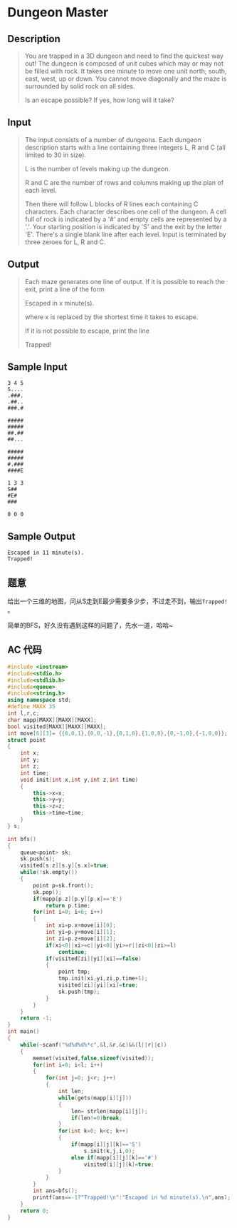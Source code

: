 # Dungeon Master

## **Description**

> You are trapped in a 3D dungeon and need to find the quickest way out! The dungeon is composed of unit cubes which may or may not be filled with rock. It takes one minute to move one unit north, south, east, west, up or down. You cannot move diagonally and the maze is surrounded by solid rock on all sides. 
>
> Is an escape possible? If yes, how long will it take? 



## **Input**

> The input consists of a number of dungeons. Each dungeon description starts with a line containing three integers L, R and C (all limited to 30 in size). 
>
> L is the number of levels making up the dungeon. 
>
> R and C are the number of rows and columns making up the plan of each level. 
>
> Then there will follow L blocks of R lines each containing C characters. Each character describes one cell of the dungeon. A cell full of rock is indicated by a '#' and empty cells are represented by a '.'. Your starting position is indicated by 'S' and the exit by the letter 'E'. There's a single blank line after each level. Input is terminated by three zeroes for L, R and C.



## **Output**

> Each maze generates one line of output. If it is possible to reach the exit, print a line of the form 
>
> Escaped in x minute(s).
>
> where x is replaced by the shortest time it takes to escape. 
>
> If it is not possible to escape, print the line 
>
> Trapped!



## **Sample Input**

    3 4 5
    S....
    .###.
    .##..
    ###.#
    
    #####
    #####
    ##.##
    ##...
    
    #####
    #####
    #.###
    ####E
    
    1 3 3
    S##
    #E#
    ###
    
    0 0 0



## **Sample Output**

    Escaped in 11 minute(s).
    Trapped!



## **题意**

给出一个三维的地图，问从S走到E最少需要多少步，不过走不到，输出`Trapped!` 。



简单的BFS，好久没有遇到这样的问题了，先水一道，哈哈~



## **AC 代码**

```cpp
#include <iostream>
#include<stdio.h>
#include<stdlib.h>
#include<queue>
#include<string.h>
using namespace std;
#define MAXX 35
int l,r,c;
char mapp[MAXX][MAXX][MAXX];
bool visited[MAXX][MAXX][MAXX];
int move[6][3]= {{0,0,1},{0,0,-1},{0,1,0},{1,0,0},{0,-1,0},{-1,0,0}};
struct point
{
    int x;
    int y;
    int z;
    int time;
    void init(int x,int y,int z,int time)
    {
        this->x=x;
        this->y=y;
        this->z=z;
        this->time=time;
    }
} s;

int bfs()
{
    queue<point> sk;
    sk.push(s);
    visited[s.z][s.y][s.x]=true;
    while(!sk.empty())
    {
        point p=sk.front();
        sk.pop();
        if(mapp[p.z][p.y][p.x]=='E')
            return p.time;
        for(int i=0; i<6; i++)
        {
            int xi=p.x+move[i][0];
            int yi=p.y+move[i][1];
            int zi=p.z+move[i][2];
            if(xi<0||xi>=c||yi<0||yi>=r||zi<0||zi>=l)
                continue;
            if(visited[zi][yi][xi]==false)
            {
                point tmp;
                tmp.init(xi,yi,zi,p.time+1);
                visited[zi][yi][xi]=true;
                sk.push(tmp);
            }
        }
    }
    return -1;
}
int main()
{
    while(~scanf("%d%d%d%*c",&l,&r,&c)&&(l||r||c))
    {
        memset(visited,false,sizeof(visited));
        for(int i=0; i<l; i++)
        {
            for(int j=0; j<r; j++)
            {
                int len;
                while(gets(mapp[i][j]))
                {
                    len= strlen(mapp[i][j]);
                    if(len!=0)break;
                }
                for(int k=0; k<c; k++)
                {
                    if(mapp[i][j][k]=='S')
                        s.init(k,j,i,0);
                    else if(mapp[i][j][k]=='#')
                        visited[i][j][k]=true;
                }
            }
        }
        int ans=bfs();
        printf(ans==-1?"Trapped!\n":"Escaped in %d minute(s).\n",ans);
    }
    return 0;
}
```

